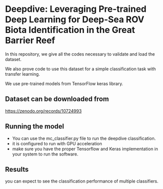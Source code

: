 # Deepdive: Leveraging Pre-trained Deep Learning for Deep-Sea ROV Biota Identification in the Great Barrier Reef

In this repository, we give all the codes necessary to validate and load the dataset.

We also prove code to use this dataset for a simple classification task with transfer learning.

We use pre-trained models from TensorFlow keras library.


## Dataset can be downloaded from 
https://zenodo.org/records/10724993

## Running the model
- You can use the mc_classifier.py file to run the deepdive classification.
- it is configured to run with GPU acceleration
- make sure you have the proper Tensorflow and Keras implementation in your system to run the software.

## Results
you can expect to see the classification performance of multiple classifiers.  
